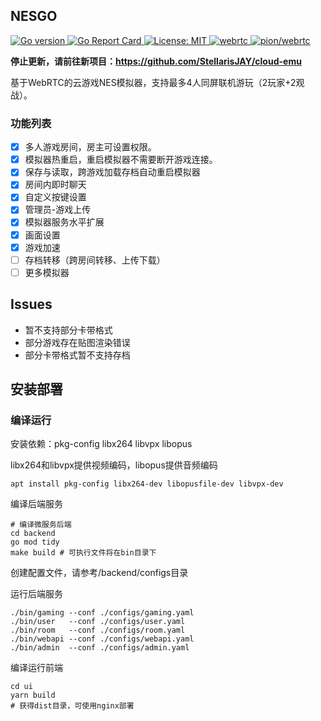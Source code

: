 ## NESGO
<a href="#" target="_blank">
    <img alt="Go version" src="https://badgen.net/static/Go/1.21"/>
</a>
<a href="https://goreportcard.com/report/github.com/stellarisjay/nesgo" target="_blank">
    <img alt="Go Report Card" src="https://goreportcard.com/badge/github.com/stellarisjay/nesgo" />
</a>
<a href="#" target="_blank">
    <img alt="License: MIT" src="https://img.shields.io/badge/License-MIT-yellow.svg" />
</a>
<a href="https://webrtc.github.io/webrtc-org/start/" target="_blank">
    <img alt="webrtc" src="https://img.shields.io/badge/WebRTC-333?logo=webrtc&logoColor=0da&style=static"/>
</a>
<a href="https://github.com/pion/webrtc" target="_blank">
    <img alt="pion/webrtc" src="https://badgen.net/static/pion/webrtc?color=yellow"/>
</a>

**停止更新，请前往新项目：https://github.com/StellarisJAY/cloud-emu**

基于WebRTC的云游戏NES模拟器，支持最多4人同屏联机游玩（2玩家+2观战）。


### 功能列表

- [x] 多人游戏房间，房主可设置权限。
- [x] 模拟器热重启，重启模拟器不需要断开游戏连接。
- [x] 保存与读取，跨游戏加载存档自动重启模拟器
- [x] 房间内即时聊天
- [x] 自定义按键设置
- [x] 管理员-游戏上传
- [x] 模拟器服务水平扩展
- [x] 画面设置
- [x] 游戏加速
- [ ] 存档转移（跨房间转移、上传下载）
- [ ] 更多模拟器

## Issues

- 暂不支持部分卡带格式
- 部分游戏存在贴图渲染错误
- 部分卡带格式暂不支持存档

## 安装部署

### 编译运行

安装依赖：pkg-config libx264 libvpx libopus

libx264和libvpx提供视频编码，libopus提供音频编码

```shell
apt install pkg-config libx264-dev libopusfile-dev libvpx-dev
```

编译后端服务

```shell
# 编译微服务后端
cd backend
go mod tidy
make build # 可执行文件将在bin目录下
```
创建配置文件，请参考/backend/configs目录

运行后端服务
```shell
./bin/gaming --conf ./configs/gaming.yaml
./bin/user   --conf ./configs/user.yaml
./bin/room   --conf ./configs/room.yaml
./bin/webapi --conf ./configs/webapi.yaml
./bin/admin  --conf ./configs/admin.yaml
```
编译运行前端
```shell
cd ui 
yarn build
# 获得dist目录，可使用nginx部署
```
